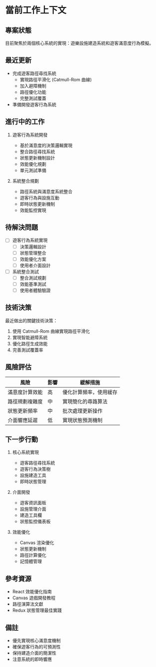 # 當前工作上下文

## 專案狀態
目前聚焦於兩個核心系統的實現：遊樂設施建造系統和遊客滿意度行為模擬。

## 最近更新
- 完成遊客路徑尋找系統
  - 實現路徑平滑化 (Catmull-Rom 曲線)
  - 加入避障機制
  - 路徑優化功能
  - 完整測試覆蓋
- 準備開發遊客行為系統

## 進行中的工作

1. 遊客行為系統開發
   - 基於滿意度的決策邏輯實現
   - 整合路徑尋找系統
   - 狀態更新機制設計
   - 效能優化規劃
   - 單元測試準備

2. 系統整合規劃
   - 路徑系統與滿意度系統整合
   - 遊客行為與設施互動
   - 即時狀態更新機制
   - 效能監控實現

## 待解決問題
- [ ] 遊客行為系統實現
  - [ ] 決策邏輯設計
  - [ ] 狀態管理整合
  - [ ] 效能優化方案
  - [ ] 使用者介面設計
- [ ] 系統整合測試
  - [ ] 整合測試規劃
  - [ ] 效能基準測試
  - [ ] 使用者體驗驗證

## 技術決策
最近做出的關鍵技術決策：
1. 使用 Catmull-Rom 曲線實現路徑平滑化
2. 實現智能避障系統
3. 優化路徑生成效能
4. 完善測試覆蓋率

## 風險評估
| 風險 | 影響 | 緩解措施 |
|------|------|----------|
| 滿意度計算效能 | 高 | 優化計算頻率，使用緩存 |
| 路徑規劃複雜度 | 中 | 實現簡化的尋路算法 |
| 狀態更新頻率 | 中 | 批次處理更新操作 |
| 介面響應延遲 | 低 | 實現狀態預測機制 |

## 下一步行動

1. 核心系統實現
   - 遊客路徑尋找系統
   - 遊客行為決策樹
   - 設施建造工具
   - 即時狀態管理

2. 介面開發
   - 遊客資訊面板
   - 設施管理介面
   - 建造工具欄
   - 狀態監控儀表板

3. 效能優化
   - Canvas 渲染優化
   - 狀態更新機制
   - 路徑計算優化
   - 記憶體管理

## 參考資源
- React 效能優化指南
- Canvas 遊戲開發教程
- 路徑演算法文獻
- Redux 狀態管理最佳實踐

## 備註
- 優先實現核心滿意度機制
- 確保遊客行為的可預測性
- 保持建造介面的簡潔性
- 注意系統的即時響應
